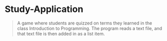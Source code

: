 # Study-Application

> A game where students are quizzed on terms they learned in the class Introduction to Programming.
> The program reads a text file, and that text file is then added in as a list item.
